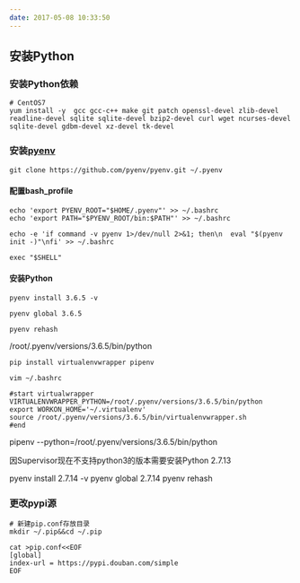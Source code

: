 ```yaml
---
date: 2017-05-08 10:33:50
---
```


## 安装Python

### 安装Python依赖

```
# CentOS7
yum install -y  gcc gcc-c++ make git patch openssl-devel zlib-devel readline-devel sqlite sqlite-devel bzip2-devel curl wget ncurses-devel sqlite-devel gdbm-devel xz-devel tk-devel
```

### 安装[pyenv](https://github.com/pyenv/pyenv)

```
git clone https://github.com/pyenv/pyenv.git ~/.pyenv
```

#### 配置bash_profile

```
echo 'export PYENV_ROOT="$HOME/.pyenv"' >> ~/.bashrc
echo 'export PATH="$PYENV_ROOT/bin:$PATH"' >> ~/.bashrc

echo -e 'if command -v pyenv 1>/dev/null 2>&1; then\n  eval "$(pyenv init -)"\nfi' >> ~/.bashrc

exec "$SHELL"
```

#### 安装Python

```
pyenv install 3.6.5 -v

pyenv global 3.6.5

pyenv rehash
```

/root/.pyenv/versions/3.6.5/bin/python



```
pip install virtualenvwrapper pipenv
```

```shell
vim ~/.bashrc

#start virtualwrapper
VIRTUALENVWRAPPER_PYTHON=/root/.pyenv/versions/3.6.5/bin/python
export WORKON_HOME='~/.virtualenv'
source /root/.pyenv/versions/3.6.5/bin/virtualenvwrapper.sh
#end
```

pipenv --python=/root/.pyenv/versions/3.6.5/bin/python



因Supervisor现在不支持python3的版本需要安装Python 2.7.13

pyenv install 2.7.14 -v
pyenv global 2.7.14
pyenv rehash

### 更改pypi源

```
# 新建pip.conf存放目录
mkdir ~/.pip&&cd ~/.pip

cat >pip.conf<<EOF
[global]
index-url = https://pypi.douban.com/simple
EOF
```
